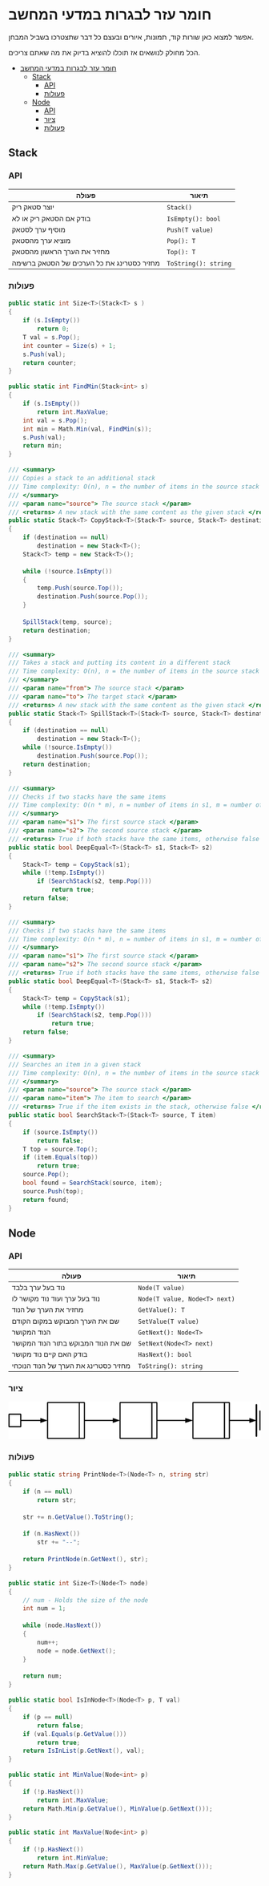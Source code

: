 # חומר עזר לבגרות במדעי המחשב

אפשר למצוא כאן שורות קוד, תמונות, איורים ובעצם כל דבר שתצטרכו בשביל המבחן.

הכל מחולק לנושאים אז תוכלו להוציא בדיוק את מה שאתם צריכים.

- [חומר עזר לבגרות במדעי המחשב](#חומר-עזר-לבגרות-במדעי-המחשב)
  - [Stack](#stack)
    - [API](#api)
    - [פעולות](#פעולות)
  - [Node](#node)
    - [API](#api-1)
    - [ציור](#ציור)
    - [פעולות](#פעולות-1)

## Stack

### API

| פעולה | תיאור |
|-------|-------|
|יוצר סטאק ריק|`Stack()`|
|בודק אם הסטאק ריק או לא|`IsEmpty(): bool`|
|מוסיף ערך לסטאק|`Push(T value)`|
|מוציא ערך מהסטאק|`Pop(): T`|
|מחזיר את הערך הראשון מהסטאק|`Top(): T`|
|מחזיר כסטרינג את כל הערכים של הסטאק ברשימה|`ToString(): string`|


### פעולות

```cs
public static int Size<T>(Stack<T> s )
{
    if (s.IsEmpty())
        return 0;
    T val = s.Pop();
    int counter = Size(s) + 1;
    s.Push(val); 
    return counter; 
}
```

```cs
public static int FindMin(Stack<int> s)
{
    if (s.IsEmpty())
        return int.MaxValue;
    int val = s.Pop();
    int min = Math.Min(val, FindMin(s));
    s.Push(val);
    return min;
}
```

```cs
/// <summary>
/// Copies a stack to an additional stack
/// Time complexity: O(n), n = the number of items in the source stack
/// </summary>
/// <param name="source"> The source stack </param>
/// <returns> A new stack with the same content as the given stack </returns>
public static Stack<T> CopyStack<T>(Stack<T> source, Stack<T> destination = null)
{
    if (destination == null)
        destination = new Stack<T>();
    Stack<T> temp = new Stack<T>();

    while (!source.IsEmpty())
    {
        temp.Push(source.Top());
        destination.Push(source.Pop());
    }

    SpillStack(temp, source);
    return destination;
}
```

```cs
/// <summary>
/// Takes a stack and putting its content in a different stack
/// Time complexity: O(n), n = the number of items in the source stack
/// </summary>
/// <param name="from"> The source stack </param>
/// <param name="to"> The target stack </param>
/// <returns> A new stack with the same content as the given stack </returns>
public static Stack<T> SpillStack<T>(Stack<T> source, Stack<T> destination = null)
{
    if (destination == null)
        destination = new Stack<T>();
    while (!source.IsEmpty())
        destination.Push(source.Pop());
    return destination;
}
```

```cs
/// <summary>
/// Checks if two stacks have the same items
/// Time complexity: O(n * m), n = number of items in s1, m = number of items in s2
/// </summary>
/// <param name="s1"> The first source stack </param>
/// <param name="s2"> The second source stack </param>
/// <returns> True if both stacks have the same items, otherwise false </returns>
public static bool DeepEqual<T>(Stack<T> s1, Stack<T> s2)
{
    Stack<T> temp = CopyStack(s1);
    while (!temp.IsEmpty())
        if (SearchStack(s2, temp.Pop()))
            return true;
    return false;
}
```

```cs
/// <summary>
/// Checks if two stacks have the same items
/// Time complexity: O(n * m), n = number of items in s1, m = number of items in s2
/// </summary>
/// <param name="s1"> The first source stack </param>
/// <param name="s2"> The second source stack </param>
/// <returns> True if both stacks have the same items, otherwise false </returns>
public static bool DeepEqual<T>(Stack<T> s1, Stack<T> s2)
{
    Stack<T> temp = CopyStack(s1);
    while (!temp.IsEmpty())
        if (SearchStack(s2, temp.Pop()))
            return true;
    return false;
}
```

```cs
/// <summary>
/// Searches an item in a given stack
/// Time complexity: O(n), n = the number of items in the source stack
/// </summary>
/// <param name="source"> The source stack </param>
/// <param name="item"> The item to search </param>
/// <returns> True if the item exists in the stack, otherwise false </returns>
public static bool SearchStack<T>(Stack<T> source, T item)
{
    if (source.IsEmpty())
        return false;
    T top = source.Top();
    if (item.Equals(top))
        return true;
    source.Pop();
    bool found = SearchStack(source, item);
    source.Push(top);
    return found;
}
```

## Node

### API

| פעולה | תיאור |
|-------|-------|
|נוד בעל ערך בלבד|`Node(T value)`|
|נוד בעל ערך ועוד נוד מקושר לו|`Node(T value, Node<T> next)`|
|מחזיר את הערך של הנוד|`GetValue(): T`|
|שם את הערך המבוקש במקום הקודם|`SetValue(T value)`|
|הנוד המקושר|`GetNext(): Node<T>`|
|שם את הנוד המבוקש בתור הנוד המקושר|`SetNext(Node<T> next)`|
|בודק האם קיים נוד מקושר|`HasNext(): bool`|
|מחזיר כסטרינג את הערך של הנוד הנוכחי|`ToString(): string`|

### ציור

![Node drawing](img/node.png)

### פעולות

```cs
public static string PrintNode<T>(Node<T> n, string str)
{
    if (n == null)
        return str;

    str += n.GetValue().ToString();

    if (n.HasNext())
        str += "--";

    return PrintNode(n.GetNext(), str);
}
```

```cs
public static int Size<T>(Node<T> node)
{
    // num - Holds the size of the node
    int num = 1;

    while (node.HasNext())
    {
        num++;
        node = node.GetNext();
    }

    return num;
}
```

```cs
public static bool IsInNode<T>(Node<T> p, T val)
{
    if (p == null)
        return false;
    if (val.Equals(p.GetValue()))
        return true;
    return IsInList(p.GetNext(), val);
}
```

```cs
public static int MinValue(Node<int> p)
{
    if (!p.HasNext())
        return int.MaxValue;
    return Math.Min(p.GetValue(), MinValue(p.GetNext()));
}
```

```cs
public static int MaxValue(Node<int> p)
{
    if (!p.HasNext())
        return int.MinValue;
    return Math.Max(p.GetValue(), MaxValue(p.GetNext()));
}
```
